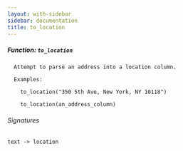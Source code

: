 ```yaml
---
layout: with-sidebar
sidebar: documentation
title: to_location
---
```


##### Function: `to_location`
```
  Attempt to parse an address into a location column.

  Examples:

    to_location("350 5th Ave, New York, NY 10118")

    to_location(an_address_column)

```

###### Signatures
    text -> location

